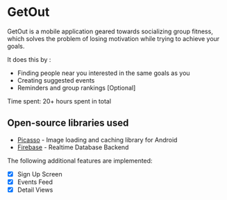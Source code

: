 # GetOut

GetOut is a mobile application geared towards socializing group fitness, which solves the problem of losing motivation 
while trying to achieve your goals.

It does this by :

- Finding people near you interested in the same goals as you
- Creating suggested events
- Reminders and group rankings [Optional]

Time spent: 20+ hours spent in total

## Open-source libraries used

- [Picasso](http://square.github.io/picasso/) - Image loading and caching library for Android
- [Firebase](https://firebase.google.com/) - Realtime Database Backend

The following additional features are implemented:

* [x] Sign Up Screen
* [x] Events Feed
* [x] Detail Views
